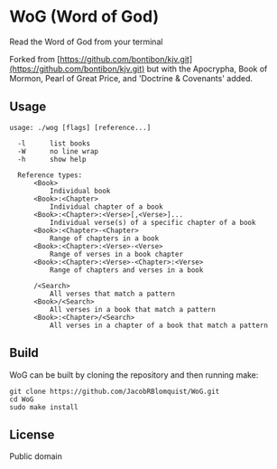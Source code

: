 # WoG (Word of God)

Read the Word of God from your terminal

Forked from [https://github.com/bontibon/kjv.git](https://github.com/bontibon/kjv.git) but with the Apocrypha, Book of Mormon, Pearl of Great Price, and
'Doctrine & Covenants' added.


## Usage

    usage: ./wog [flags] [reference...]

      -l      list books
      -W      no line wrap
      -h      show help

      Reference types:
          <Book>
              Individual book
          <Book>:<Chapter>
              Individual chapter of a book
          <Book>:<Chapter>:<Verse>[,<Verse>]...
              Individual verse(s) of a specific chapter of a book
          <Book>:<Chapter>-<Chapter>
              Range of chapters in a book
          <Book>:<Chapter>:<Verse>-<Verse>
              Range of verses in a book chapter
          <Book>:<Chapter>:<Verse>-<Chapter>:<Verse>
              Range of chapters and verses in a book

          /<Search>
              All verses that match a pattern
          <Book>/<Search>
              All verses in a book that match a pattern
          <Book>:<Chapter>/<Search>
              All verses in a chapter of a book that match a pattern

## Build

WoG can be built by cloning the repository and then running make:

    git clone https://github.com/JacobRBlomquist/WoG.git
    cd WoG
    sudo make install

## License

Public domain
